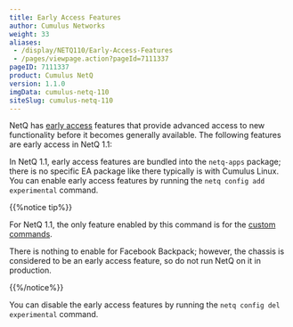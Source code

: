 ```yaml
---
title: Early Access Features
author: Cumulus Networks
weight: 33
aliases:
 - /display/NETQ110/Early-Access-Features
 - /pages/viewpage.action?pageId=7111337
pageID: 7111337
product: Cumulus NetQ
version: 1.1.0
imgData: cumulus-netq-110
siteSlug: cumulus-netq-110
---
```

NetQ has [early
access](https://support.cumulusnetworks.com/hc/en-us/articles/202933878-Early-Access-Features-Defined)
features that provide advanced access to new functionality before it
becomes generally available. The following features are early access in
NetQ 1.1:

In NetQ 1.1, early access features are bundled into the `netq-apps`
package; there is no specific EA package like there typically is with
Cumulus Linux. You can enable early access features by running the `netq
config add experimental` command.

{{%notice tip%}}

For NetQ 1.1, the only feature enabled by this command is for the
[custom
commands](/version/cumulus-netq-110/Early-Access-Features/Extending-NetQ-with-Custom-Commands).

There is nothing to enable for Facebook Backpack; however, the chassis
is considered to be an early access feature, so do not run NetQ on it in
production.

{{%/notice%}}

You can disable the early access features by running the `netq config
del experimental` command.

<article id="html-search-results" class="ht-content" style="display: none;">

</article>

<footer id="ht-footer">

</footer>
